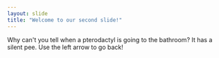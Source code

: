 ```yaml
---
layout: slide
title: "Welcome to our second slide!"
---
```

Why can't you tell when a pterodactyl is going to the bathroom? It has a silent pee.
Use the left arrow to go back!
